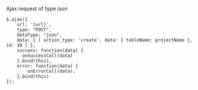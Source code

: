 Ajax request of type json

    $.ajax({
        url: '[url]',
        type: "POST",
        dataType: "json",
        data: { [ action_type: 'create', data: { tableName: projectName }, id: 10 ] },
        success: function(data) {
          onSuccessCall(data)
        }.bind(this),
        error: function(data) {
            onErrorCall(data);
        }.bind(this)
    });
